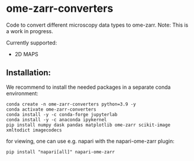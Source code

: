 # ome-zarr-converters
Code to convert different microscopy data types to ome-zarr. Note: This is a work in progress.

Currently supported:
- 2D MAPS

## Installation:

We recommend to install the needed packages in a separate conda environment:
```
conda create -n ome-zarr-converters python=3.9 -y
conda activate ome-zarr-converters
conda install -y -c conda-forge jupyterlab
conda install -y -c anaconda ipykernel
pip install numpy dask pandas matplotlib ome-zarr scikit-image xmltodict imagecodecs
```

for viewing, one can use e.g. napari with the napari-ome-zarr plugin:
```
pip install "napari[all]" napari-ome-zarr
```